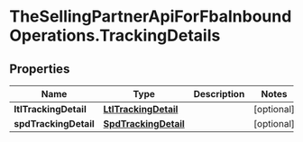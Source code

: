 # TheSellingPartnerApiForFbaInboundOperations.TrackingDetails

## Properties
Name | Type | Description | Notes
------------ | ------------- | ------------- | -------------
**ltlTrackingDetail** | [**LtlTrackingDetail**](LtlTrackingDetail.md) |  | [optional] 
**spdTrackingDetail** | [**SpdTrackingDetail**](SpdTrackingDetail.md) |  | [optional] 


